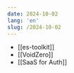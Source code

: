 ```yaml
---
date: 2024-10-02
lang: 'en'
slug: /2024-10-02
---
```


- [[es-toolkit]]
- [[VoidZero]]
- [[SaaS for Auth]]
